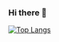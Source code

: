 ### Hi there 👋

[![Top Langs](https://github-readme-stats.vercel.app/api/top-langs/?username=arnaudakotonou97)](https://github.com/arnaudakotonou97/github-readme-stats)
<!--
**arnaudakotonou97/arnaudakotonou97** is a ✨ _special_ ✨ repository because its `README.md` (this file) appears on your GitHub profile.

Here are some ideas to get you started:

- 🔭 I’m currently working on ...
- 🌱 I’m currently learning ...
- 👯 I’m looking to collaborate on ...
- 🤔 I’m looking for help with ...
- 💬 Ask me about ...
- 📫 How to reach me: ...
- 😄 Pronouns: ...
- ⚡ Fun fact: ...
-->
